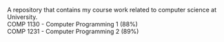 A repository that contains my course work related to computer science at University.<br>
COMP 1130 - Computer Programming 1 (88%)<br> 
COMP 1231 - Computer Programming 2 (89%)
